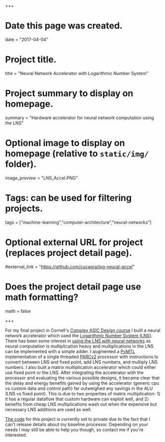 +++
# Date this page was created.
date = "2017-04-04"

# Project title.
title = "Neural Network Accelerator with Logarithmic Number System"

# Project summary to display on homepage.
summary = "Hardware accelerator for neural network computation using the LNS"

# Optional image to display on homepage (relative to `static/img/` folder).
image_preview = "LNS_Accel.PNG"

# Tags: can be used for filtering projects.
tags = ["machine-learning","computer-architecture","neural-networks"]

# Optional external URL for project (replaces project detail page).
#external_link = "https://github.com/cucapra/log-neural-accel"

# Does the project detail page use math formatting?
math = false

+++

For my final project in Cornell's [Complex ASIC Design
course](https://web.csl.cornell.edu/courses/ece5745/) I built a neural network
accelerator which used the [Logarithmic Number System
(LNS)](https://en.wikipedia.org/wiki/Logarithmic_number_system). There has been
some interest in [using the LNS with neural
networks](https://arxiv.org/pdf/1603.01025.pdf) as neural computation is
multiplication heavy and multiplications in the LNS can be implemented with a
simple adder. I augmented a
[PyMTL](http://www.csl.cornell.edu/~cbatten/pdfs/lockhart-pymtl-micro2014.pdf)
implementation of a single threaded
[PARCv2](https://web.csl.cornell.edu/courses/ece4750/handouts/ece4750-parc-isa.pdf)
processor with instructions to convert between LNS and fixed point, add LNS
numbers, and multiply LNS numbers. I also built a matrix multiplication
accelerator which could either use fixed point or the LNS. After integrating the
accelerator with the processor and evaluating the various possible designs, it
became clear that the delay and energy benefits gained by using the accelerator
(generic cpu vs custom data and control path) far outweighed any savings in the
ALU (LNS vs fixed point). This is due to two properties of matrix
multiplication: 1) it has a regular dataflow that custom hardware can exploit
well, and 2) benefits from cheap LNS multiplications wash out when the expensive
but necessary LNS additions are used as well.

[The code](https://github.com/cucapra/log-neural-accel) for this project is
currently set to private due to the fact that I can't release details about my
baseline processor. Depending on your needs I may still be able to help you
though, so contact me if you're interested.

